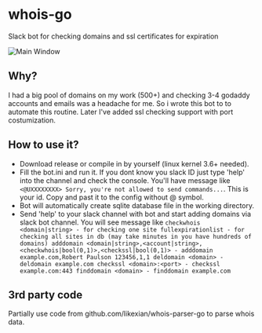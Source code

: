 # whois-go
 Slack bot for checking domains and ssl certificates for expiration 
 
![Main Window](https://i.imgur.com/1TbqKHo.png)

## Why?

I had a big pool of domains on my work (500+) and checking 3-4 godaddy accounts and emails was a headache for me. So i wrote this bot to to automate this routine.
Later I've added ssl checking support with port costumization. 

## How to use it?

* Download release or compile in by yourself (linux kernel 3.6+ needed).
* Fill the bot.ini and run it. If you dont know you slack ID just type 'help' into the channel and check the console. You'll have message like ```<@UXXXXXXXX> Sorry, you're not allowed to send commands...```. This is your id. Copy and past it to the config without @ symbol. 
* Bot will automatically create sqlite database file in the working directory.
* Send 'help' to your slack channel with bot and start adding domains via slack bot channel. You will see message like ```checkwhois <domain|string> - for checking one site
fullexpirationlist - for checking all sites in db (may take minutes in you have hundreds of domains)
adddomain <domain|string>,<account|string>,<checkwhois|bool(0,1)>,<checkssl|bool(0,1)> - adddomain example.com,Robert Paulson 123456,1,1
deldomain <domain> - deldomain example.com
checkssl <domain>:<port> - checkssl example.com:443
finddomain <domain> - finddomain example.com```

## 3rd party code
Partially use code from github.com/likexian/whois-parser-go to parse whois data. 
